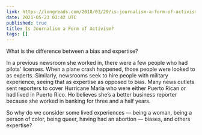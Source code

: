 ```yaml
---
link: https://longreads.com/2018/03/29/is-journalism-a-form-of-activism/amp/?__twitter_impression=true
date: 2021-05-23 03:42 UTC
published: true
title: Is Journalism a Form of Activism?
tags: []
---
```


What is the difference between a bias and expertise?

In a previous newsroom she worked in, there were a few people who had pilots’ licenses. When a plane crash happened, those people were looked to as experts. Similarly, newsrooms seek to hire people with military experience, seeing that as expertise as opposed to bias. Many news outlets sent reporters to cover Hurricane Maria who were either Puerto Rican or had lived in Puerto Rico. Ho believes she’s a better business reporter because she worked in banking for three and a half years.

So why do we consider some lived experiences — being a woman, being a person of color, being queer, having had an abortion — biases, and others expertise?
